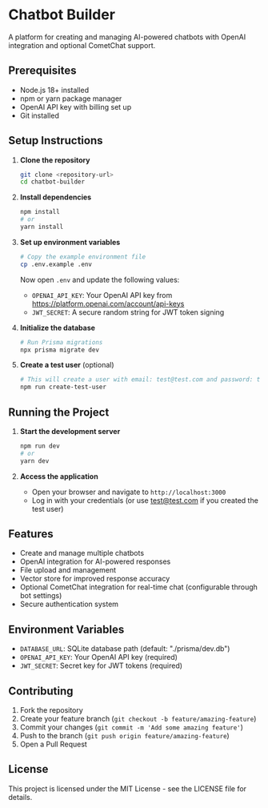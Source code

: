 # Chatbot Builder

A platform for creating and managing AI-powered chatbots with OpenAI integration and optional CometChat support.

## Prerequisites

- Node.js 18+ installed
- npm or yarn package manager
- OpenAI API key with billing set up
- Git installed

## Setup Instructions

1. **Clone the repository**
   ```bash
   git clone <repository-url>
   cd chatbot-builder
   ```

2. **Install dependencies**
   ```bash
   npm install
   # or
   yarn install
   ```

3. **Set up environment variables**
   ```bash
   # Copy the example environment file
   cp .env.example .env
   ```

   Now open `.env` and update the following values:
   - `OPENAI_API_KEY`: Your OpenAI API key from https://platform.openai.com/account/api-keys
   - `JWT_SECRET`: A secure random string for JWT token signing

4. **Initialize the database**
   ```bash
   # Run Prisma migrations
   npx prisma migrate dev
   ```

5. **Create a test user** (optional)
   ```bash
   # This will create a user with email: test@test.com and password: test
   npm run create-test-user
   ```

## Running the Project

1. **Start the development server**
   ```bash
   npm run dev
   # or
   yarn dev
   ```

2. **Access the application**
   - Open your browser and navigate to `http://localhost:3000`
   - Log in with your credentials (or use test@test.com if you created the test user)

## Features

- Create and manage multiple chatbots
- OpenAI integration for AI-powered responses
- File upload and management
- Vector store for improved response accuracy
- Optional CometChat integration for real-time chat (configurable through bot settings)
- Secure authentication system

## Environment Variables

- `DATABASE_URL`: SQLite database path (default: "./prisma/dev.db")
- `OPENAI_API_KEY`: Your OpenAI API key (required)
- `JWT_SECRET`: Secret key for JWT tokens (required)

## Contributing

1. Fork the repository
2. Create your feature branch (`git checkout -b feature/amazing-feature`)
3. Commit your changes (`git commit -m 'Add some amazing feature'`)
4. Push to the branch (`git push origin feature/amazing-feature`)
5. Open a Pull Request

## License

This project is licensed under the MIT License - see the LICENSE file for details.
